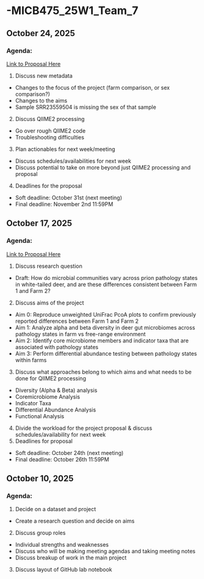 # -MICB475_25W1_Team_7
## October 24, 2025
### Agenda:
  [Link to Proposal Here](https://docs.google.com/document/d/1P7zjuJCClrZfTSDmK4jr_p3a6KggbvnTL8H-YwDolqA/edit?usp=sharing)
  1. Discuss new metadata
  - Changes to the focus of the project (farm comparison, or sex comparison?)
  - Changes to the aims
  - Sample SRR23559504 is missing the sex of that sample
  2. Discuss QIIME2 processing
  - Go over rough QIIME2 code
  - Troubleshooting difficulties
  3. Plan actionables for next week/meeting
  - Discuss schedules/availabilities for next week
  - Discuss potential to take on more beyond just QIIME2 processing and proposal
  4. Deadlines for the proposal
  - Soft deadline: October 31st (next meeting)
  - Final deadline: November 2nd 11:59PM

## October 17, 2025
### Agenda:
  [Link to Proposal Here](https://docs.google.com/document/d/1P7zjuJCClrZfTSDmK4jr_p3a6KggbvnTL8H-YwDolqA/edit?usp=sharing)
  1. Discuss research question
  - Draft: How do microbial communities vary across prion pathology states in white-tailed deer, and are these differences consistent between Farm 1 and Farm 2?
  2. Discuss aims of the project
  - Aim 0: Reproduce unweighted UniFrac PcoA plots to confirm previously reported differences between Farm 1 and Farm 2
  - Aim 1: Analyze alpha and beta diversity in deer gut microbiomes across pathology states in farm vs free-range environment
  - Aim 2: Identify core microbiome members and indicator taxa that are associated with pathology states
  - Aim 3: Perform differential abundance testing between pathology states within farms
  3. Discuss what approaches belong to which aims and what needs to be done for QIIME2 processing
  - Diversity (Alpha & Beta) analysis
  - Coremicrobiome Analysis
  - Indicator Taxa
  - Differential Abundance Analysis
  - Functional Analysis
  4. Divide the workload for the project proposal & discuss schedules/availability for next week
  5. Deadlines for proposal
  - Soft deadline: October 24th (next meeting)
  - Final deadline: October 26th 11:59PM

    
## October 10, 2025
### Agenda:
  1. Decide on a dataset and project
  - Create a research question and decide on aims
  2. Discuss group roles
  - Individual strengths and weaknesses
  - Discuss who will be making meeting agendas and taking meeting notes
  - Discuss breakup of work in the main project
  3. Discuss layout of GitHub lab notebook
